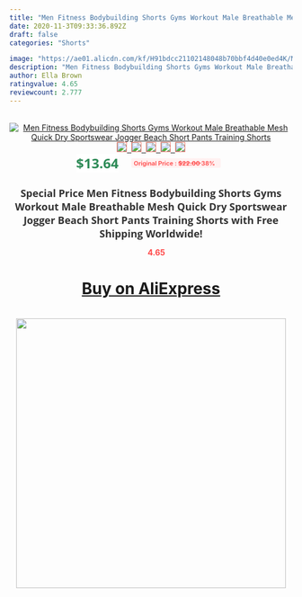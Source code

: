 ```yaml
---
title: "Men Fitness Bodybuilding Shorts Gyms Workout Male Breathable Mesh Quick Dry Sportswear Jogger Beach Short Pants Training Shorts"
date: 2020-11-3T09:33:36.892Z
draft: false
categories: "Shorts"

image: "https://ae01.alicdn.com/kf/H91bdcc21102148048b70bbf4d40e0ed4K/Men-Fitness-Bodybuilding-Shorts-Gyms-Workout-Male-Breathable-Mesh-Quick-Dry-Sportswear-Jogger-Beach-Short-Pants.jpg"
description: "Men Fitness Bodybuilding Shorts Gyms Workout Male Breathable Mesh Quick Dry Sportswear Jogger Beach Short Pants Training Shorts"
author: Ella Brown
ratingvalue: 4.65
reviewcount: 2.777
---
```

<br>
<div style="text-align: center;">
<a href="https://s.click.aliexpress.com/e/_9ioqdr" target="_blank" rel="nofollow noopener noreferrer"><img alt="Men Fitness Bodybuilding Shorts Gyms Workout Male Breathable Mesh Quick Dry Sportswear Jogger Beach Short Pants Training Shorts" class="magnifier-image" src="https://ae01.alicdn.com/kf/H91bdcc21102148048b70bbf4d40e0ed4K/Men-Fitness-Bodybuilding-Shorts-Gyms-Workout-Male-Breathable-Mesh-Quick-Dry-Sportswear-Jogger-Beach-Short-Pants.jpg_640x640.jpg">
<br>
<img style="border:1px solid salmon" src="https://ae01.alicdn.com/kf/H91bdcc21102148048b70bbf4d40e0ed4K/Men-Fitness-Bodybuilding-Shorts-Gyms-Workout-Male-Breathable-Mesh-Quick-Dry-Sportswear-Jogger-Beach-Short-Pants.jpg_120x120.jpg">&nbsp;&nbsp;<img style="border:1px solid salmon" src="https://ae01.alicdn.com/kf/H3495992a78994644aa34c5eb3c7467d1w/Men-Fitness-Bodybuilding-Shorts-Gyms-Workout-Male-Breathable-Mesh-Quick-Dry-Sportswear-Jogger-Beach-Short-Pants.jpg_120x120.jpg">&nbsp;&nbsp;<img style="border:1px solid salmon" src="https://ae01.alicdn.com/kf/H4f2e376182c4488b8699e84de6e18f34u/Men-Fitness-Bodybuilding-Shorts-Gyms-Workout-Male-Breathable-Mesh-Quick-Dry-Sportswear-Jogger-Beach-Short-Pants.jpg_120x120.jpg">&nbsp;&nbsp;<img style="border:1px solid salmon" src="https://ae01.alicdn.com/kf/H93115888d49d449ba4f1427c1030fc9cR/Men-Fitness-Bodybuilding-Shorts-Gyms-Workout-Male-Breathable-Mesh-Quick-Dry-Sportswear-Jogger-Beach-Short-Pants.jpg_120x120.jpg">&nbsp;&nbsp;<img style="border:1px solid salmon" src="https://ae01.alicdn.com/kf/H3615543fa3524f36adfdbe7087d6380aa/Men-Fitness-Bodybuilding-Shorts-Gyms-Workout-Male-Breathable-Mesh-Quick-Dry-Sportswear-Jogger-Beach-Short-Pants.jpg_120x120.jpg"></a></div><br0>
<div style="text-align: center;"><span style="background-color: white; border: 0px; box-sizing: border-box; color: seagreen; display: inline-block; font-family: &quot;open sans&quot; , &quot;arial&quot; , &quot;helvetica&quot; , sans-serif , &quot;heiti&quot;; font-size: 24px; font-stretch: inherit; font-weight: 700; line-height: inherit; margin: 0px 10px 0px 0px; padding: 0px; vertical-align: middle;">$13.64 </span>
<span style="background: rgb(255 , 241 , 241); border-radius: 3px; border: 0px; box-sizing: border-box; color: #ff4747; display: inline-block; font-family: inherit; font-size: 12px; font-stretch: inherit; font-style: inherit; font-variant: inherit; font-weight: 600; line-height: inherit; margin: 0px; padding: 2px 5px; transform: scale(0.9); vertical-align: middle;">Original Price : <b style="text-decoration: line-through;">$22.00 </b> 38%&nbsp;&nbsp;</span></div>
<h1 style="color: #333333; display: inline-block; font-family: &quot;open sans&quot; , &quot;arial&quot; , &quot;helvetica&quot; , sans-serif , &quot;heiti&quot;; font-size: 18px; font-stretch: inherit; font-weight: 700; text-align: center;">Special Price Men Fitness Bodybuilding Shorts Gyms Workout Male Breathable Mesh Quick Dry Sportswear Jogger Beach Short Pants Training Shorts with Free Shipping Worldwide!</h1>
<div style="color: #ff4747; text-align: center;">
<img src="https://4.bp.blogspot.com/-M0ZcTcb-5uY/XleCXlxnR4I/AAAAAAAAAEc/OrjgMkXV1oMQFaCRZj5HQwOCBcu3w1FegCPcBGAYYCw/s1600/star.png" style="height: 15px;">&nbsp;<b>4.65</b></div>
<div class="button_cont" align="center"><a class="buynow_a" href="https://s.click.aliexpress.com/e/_9ioqdr" target="_blank" rel="nofollow noopener noreferrer"><H1>Buy on AliExpress</H1></a></div><br>
<div class="separator" style="clear: both; text-align: center;">
<img src="https://lh3.googleusercontent.com/-pTy5HemUv9M/XlePHvY0dAI/AAAAAAAAAE4/0nX5iRUoIWY8eMW9Dpxeirr157OZliDIgCLcBGAsYHQ/s1600/badge.gif" width="480">
</div>
